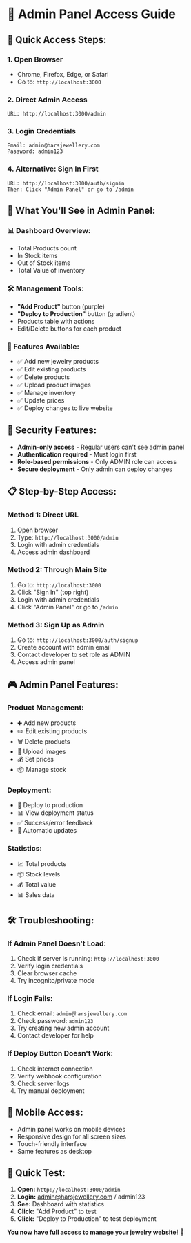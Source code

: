 # 👑 **Admin Panel Access Guide**

## **🚀 Quick Access Steps:**

### **1. Open Browser**
- Chrome, Firefox, Edge, or Safari
- Go to: `http://localhost:3000`

### **2. Direct Admin Access**
```
URL: http://localhost:3000/admin
```

### **3. Login Credentials**
```
Email: admin@harsjewellery.com
Password: admin123
```

### **4. Alternative: Sign In First**
```
URL: http://localhost:3000/auth/signin
Then: Click "Admin Panel" or go to /admin
```

## **🎯 What You'll See in Admin Panel:**

### **📊 Dashboard Overview:**
- Total Products count
- In Stock items
- Out of Stock items
- Total Value of inventory

### **🛠️ Management Tools:**
- **"Add Product"** button (purple)
- **"Deploy to Production"** button (gradient)
- Products table with actions
- Edit/Delete buttons for each product

### **📱 Features Available:**
- ✅ Add new jewelry products
- ✅ Edit existing products
- ✅ Delete products
- ✅ Upload product images
- ✅ Manage inventory
- ✅ Update prices
- ✅ Deploy changes to live website

## **🔐 Security Features:**

- **Admin-only access** - Regular users can't see admin panel
- **Authentication required** - Must login first
- **Role-based permissions** - Only ADMIN role can access
- **Secure deployment** - Only admin can deploy changes

## **📋 Step-by-Step Access:**

### **Method 1: Direct URL**
1. Open browser
2. Type: `http://localhost:3000/admin`
3. Login with admin credentials
4. Access admin dashboard

### **Method 2: Through Main Site**
1. Go to: `http://localhost:3000`
2. Click "Sign In" (top right)
3. Login with admin credentials
4. Click "Admin Panel" or go to `/admin`

### **Method 3: Sign Up as Admin**
1. Go to: `http://localhost:3000/auth/signup`
2. Create account with admin email
3. Contact developer to set role as ADMIN
4. Access admin panel

## **🎮 Admin Panel Features:**

### **Product Management:**
- ➕ Add new products
- ✏️ Edit existing products
- 🗑️ Delete products
- 📸 Upload images
- 💰 Set prices
- 📦 Manage stock

### **Deployment:**
- 🚀 Deploy to production
- 📊 View deployment status
- ✅ Success/error feedback
- 🔄 Automatic updates

### **Statistics:**
- 📈 Total products
- 📦 Stock levels
- 💰 Total value
- 📊 Sales data

## **🛠️ Troubleshooting:**

### **If Admin Panel Doesn't Load:**
1. Check if server is running: `http://localhost:3000`
2. Verify login credentials
3. Clear browser cache
4. Try incognito/private mode

### **If Login Fails:**
1. Check email: `admin@harsjewellery.com`
2. Check password: `admin123`
3. Try creating new admin account
4. Contact developer for help

### **If Deploy Button Doesn't Work:**
1. Check internet connection
2. Verify webhook configuration
3. Check server logs
4. Try manual deployment

## **📱 Mobile Access:**
- Admin panel works on mobile devices
- Responsive design for all screen sizes
- Touch-friendly interface
- Same features as desktop

## **🎯 Quick Test:**

1. **Open:** `http://localhost:3000/admin`
2. **Login:** admin@harsjewellery.com / admin123
3. **See:** Dashboard with statistics
4. **Click:** "Add Product" to test
5. **Click:** "Deploy to Production" to test deployment

**You now have full access to manage your jewelry website!** 🎉
